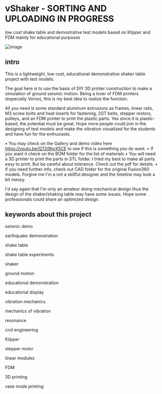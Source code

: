 
# vShaker - SORTING AND UPLOADING IN PROGRESS
low cost shake table and demostrative test models based on Klipper and FDM mainly for educational purposes

![image](https://github.com/treesess/vShaker/assets/20311124/b4626e36-1ad1-4af1-8090-2da2309b10b5)


## intro
This is a lightweight, low cost, educational demonstrative shaker table project with test models. 

The goal here is to use the basis of DIY 3D printer construction to make a simulation of ground seismic motion. Being a lover of FDM printers (especially Voron), this is my best idea to realize the function. 

All you need is some standard aluminum extrusions as frames, linear rails, M3 screw bolts and heat inserts for fastening, 2GT belts, stepper motors, pulleys, and an FDM printer to print the plastic parts. Yes since it is plastic-based, the potential must be great. Hope more people could join in the designing of test models and make the vibration visualized for the students and have fun for the enthusiasts. 

• You may check on the Gallery and demo video here https://youtu.be/Q72j9hyX5CE to see if this is something you do want. 
• If you want it check on the BOM folder for the list of materials
• You will need a 3D printer to print the parts in STL folder. I tried my best to make all parts easy to print. But be careful about tolerance. Check out the pdf for details. 
• If you need further info, check out CAD folder for the original Fusion360 models. Forgive me I'm a not a skillful designer and the timeline may look a bit messy. 

I'd say again that I'm only an amateur doing mechanical design thus the design of the shaker/shaking table may have some issues. Hope some professionals could share an optimized design. 

## keywords about this project
seismic demo

earthquake demonstration

shake table

shake table experiments

shaker

ground motion

educational demonstration

educational display

vibration mechanics

mechanics of vibration

resonance

civil engineering


Klipper

stepper motor

linear modules

FDM

3D printing

vase mode printing
